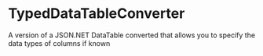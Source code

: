 # TypedDataTableConverter
A version of a JSON.NET DataTable converted that allows you to specify the data types of columns if known
